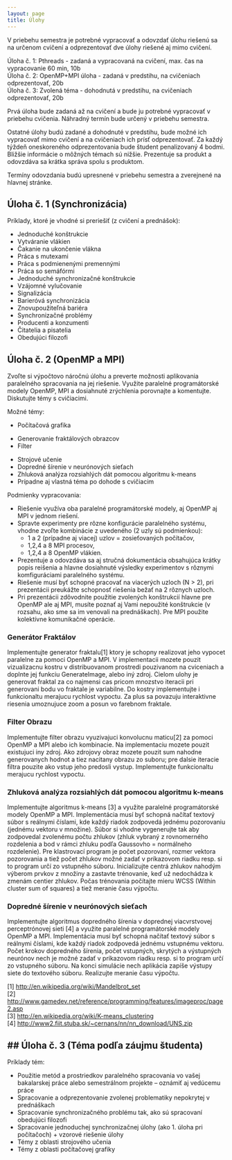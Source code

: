 ```yaml
---
layout: page
title: Úlohy
---
```


V priebehu semestra je potrebné vypracovať a odovzdať úlohu riešenú sa na určenom cvičení a odprezentovať dve úlohy riešené aj mimo cvičení.

Úloha č. 1: Pthreads - zadaná a vypracovaná na cvičení, max. čas na vypracovanie 60 min, 10b  
Úloha č. 2: OpenMP+MPI úloha - zadaná v predstihu, na cvičeniach odprezentovať, 20b  
Úloha č. 3: Zvolená téma - dohodnutá v predstihu, na cvičeniach odprezentovať, 20b  

Prvá úloha bude zadaná až na cvičení a bude ju potrebné vypracovať v priebehu cvičenia. Náhradný termín bude určený v priebehu semestra.

Ostatné úlohy budú zadané a dohodnuté v predstihu, bude možné ich vypracovať mimo cvičení a na cvičeniach ich prísť odprezentovať. Za každý týždeň oneskoreného odprezentovania bude študent penalizovaný 4 bodmi. Bližšie informácie o môžných témach sú nižšie. Prezentuje sa produkt a odovzdáva sa krátka správa spolu s produktom.

Termíny odovzdania budú upresnené v priebehu semestra a zverejnené na hlavnej stránke.


## Úloha č. 1 (Synchronizácia)

Príklady, ktoré je vhodné si preriešiť (z cvičení a prednášok):

- Jednoduché konštrukcie
- Vytváranie vlákien
- Čakanie na ukončenie vlákna
- Práca s mutexami
- Práca s podmienenými premennými
- Práca so semáfórmi
- Jednoduché synchronizačné konštrukcie
- Vzájomné vylučovanie
- Signalizácia
- Barieróvá synchronizácia
- Znovupoužiteľná bariéra
- Synchronizačné problémy
- Producenti a konzumenti
- Čitatelia a pisatelia
- Obedujúci filozofi


## Úloha č. 2 (OpenMP a MPI)

Zvoľte si výpočtovo náročnú úlohu a preverte možnosti aplikovania paralelného spracovania na jej riešenie. Využite paralelné programátorské modely OpenMP, MPI a dosiahnuté zrýchlenia porovnajte a komentujte. Diskutujte témy s cvičiacimi.

Možné témy:

- Počítačová grafika
+ Generovanie fraktálových obrazcov
+ Filter
- Strojové učenie
- Dopredné šírenie v neurónových sieťach
- Zhluková analýza rozsiahlých dát pomocou algoritmu k-means
- Prípadne aj vlastná téma po dohode s cvičiacim

Podmienky vypracovania:

- Riešenie využíva oba paralelné programátorské modely, aj OpenMP aj MPI v jednom riešení.
- Spravte experimenty pre rôzne konfigurácie paralelného systému, vhodne zvoľte kombinácie z uvedeného (2 uzly sú podmienkou):
  - 1 a 2 (prípadne aj viacej) uzlov = zosieťovaných počítačov,
  - 1,2,4 a 8 MPI procesov,
  - 1,2,4 a 8 OpenMP vlákien.
- Prezentuje a odovzdáva sa aj stručná dokumentácia obsahujúca krátky popis reišenia a hlavne dosiahnuté výsledky experimentov s rôznymi komfiguráciami paralelného systému.
- Riešenie musí byť schopné pracovať na viacerých uzloch (N > 2), pri prezentácii preukážte schopnosť riešenia bežať na 2 rôznych uzloch.
- Pri prezentácii zdôvodnite použitie zvolených konštrukcií hlavne pre OpenMP ale aj MPI, musíte poznať aj Vami nepoužité konštrukcie (v rozsahu, ako sme sa im venovali na prednáškach). Pre MPI použite kolektívne komunikačné operácie.




### Generátor Fraktálov

Implementujte generator fraktalu[1] ktory je schopny realizovat jeho vypocet paralelne za pomoci OpenMP a MPI. V implementacii mozete pouzit vizualizacnu kostru v distribuovanom prostredi pouzivanom na cviceniach a doplnte jej funkciu GenerateImage, alebo iný zdroj. Cielom ulohy je generovat fraktal za co najmensi cas pricom mnozstvo iteracii pri generovani bodu vo fraktale je variabilne. Do kostry implementujte i funkcionaltu merajucu rychlost vypoctu. Za plus sa povazuju interaktivne riesenia umoznujuce zoom a posun vo farebnom fraktale.

###  Filter Obrazu

Implementujte filter obrazu vyuzivajuci konvolucnu maticu[2] za pomoci OpenMP a MPI alebo ich kombinacie. Na implementaciu mozete pouzit existujuci iny zdroj. Ako zdrojovy obraz mozete pouzit sum nahodne generovanych hodnot a tiez nacitany obrazu zo suboru; pre dalsie iteracie filtra pouzite ako vstup jeho predosli vystup. Implementujte funkcionaltu merajucu rychlost vypoctu.

### Zhluková analýza rozsiahlých dát pomocou algoritmu k-means

Implementujte algoritmus k-means [3] a využite paralelné programátorské modely OpenMP a MPI. Implementácia musí byť schopná načítať textový súbor s reálnymi číslami, kde každý riadok zodpovedá jednému pozorovaniu (jednému vektoru v množine). Súbor si vhodne vygenerujte tak aby zodpovedal zvolenému počtu zhlukov (zhluk vybraný z rovnomerného rozdelenia a bod v rámci zhluku podľa Gaussovho = normálneho rozdelenie). Pre klastrovací program je počet pozorovaní, rozmer vektora pozorovania a tiež počet zhlukov možné zadať v príkazovom riadku resp. si to program určí zo vstupného súboru. Inicializujte centrá zhlukov nahodým výberom prvkov z množiny a zastavte trénovanie, keď už nedochádza k zmenám centier zhlukov. Počas trénovania počítajte mieru WCSS (Within cluster sum of squares) a tiež meranie času výpočtu.

### Dopredné šírenie v neurónových sieťach

Implementujte algoritmus dopredného šírenia v doprednej viacvrstvovej perceptrónovej sieti [4] a využite paralelné programátorské modely OpenMP a MPI. Implementácia musí byť schopná načítať textový súbor s reálnymi číslami, kde každý riadok zodpovedá jednému vstupnému vektoru. Počet krokov dopredného šírenia, počet vstupných, skrytých a výstupných neurónov nech je možné zadať v príkazovom riadku resp. si to program určí zo vstupného súboru. Na konci simulácie nech aplikácia zapíše výstupy siete do textového súboru. Realizujte meranie času výpočtu.

[1] http://en.wikipedia.org/wiki/Mandelbrot_set  
[2] http://www.gamedev.net/reference/programming/features/imageproc/page2.asp  
[3] http://en.wikipedia.org/wiki/K-means_clustering  
[4] http://www2.fiit.stuba.sk/~cernans/nn/nn_download/UNS.zip  


## ## Úloha č. 3 (Téma podľa záujmu študenta)

Príklady tém:

- Použitie metód a prostriedkov paralelného spracovania vo vašej bakalarskej práce alebo semestrálnom projekte – oznámiť aj vedúcemu práce
- Spracovanie a odprezentovanie zvolenej problematiky nepokrytej v prednáškach
- Spracovanie synchronizačného problému tak, ako sú spracovaní obedujúci filozofi
- Spracovanie jednoduchej synchronizačnej úlohy (ako 1. úloha pri počítačoch) + vzorové riešenie úlohy
- Témy z oblasti strojového učenia
- Témy z oblasti počítačovej grafiky
